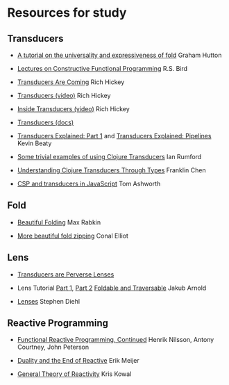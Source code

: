 Resources for study
===================


Transducers
-----------

* [A tutorial on the universality and expressiveness of fold](http://www.cs.nott.ac.uk/~gmh/fold.pdf)
  Graham Hutton

* [Lectures on Constructive Functional Programming](http://www.cs.ox.ac.uk/files/3390/PRG69.pdf)
  R.S. Bird

* [Transducers Are Coming](http://blog.cognitect.com/blog/2014/8/6/transducers-are-coming) Rich Hickey

* [Transducers (video)](https://www.youtube.com/watch?v=6mTbuzafcII) Rich Hickey

* [Inside Transducers (video)](https://www.youtube.com/watch?v=4KqUvG8HPYo) Rich Hickey

* [Transducers (docs)](http://clojure.org/transducers) 

* [Transducers Explained: Part 1](http://simplectic.com/blog/2014/transducers-explained-1/) and
  [Transducers Explained: Pipelines](http://simplectic.com/blog/2014/transducers-explained-pipelines/)
  Kevin Beaty

* [Some trivial examples of using Clojure Transducers](http://ianrumford.github.io/blog/2014/08/08/Some-trivial-examples-of-using-Clojure-Transducers/) Ian Rumford

* [Understanding Clojure Transducers Through Types](http://conscientiousprogrammer.com/blog/2014/08/07/understanding-cloure-transducers-through-types/) Franklin Chen

* [CSP and transducers in JavaScript](http://phuu.net/2014/08/31/csp-and-transducers.html) Tom Ashworth


Fold
----
* [Beautiful Folding](http://squing.blogspot.com/2008/11/beautiful-folding.html) Max Rabkin

* [More beautiful fold zipping](http://conal.net/blog/posts/more-beautiful-fold-zipping) Conal Elliot


Lens
----
* [Transducers are Perverse Lenses](http://www.reddit.com/r/haskell/comments/2cv6l4/clojures_transducers_are_perverse_lenses/)

* Lens Tutorial [Part 1](http://blog.jakubarnold.cz/2014/07/14/lens-tutorial-introduction-part-1.html), [Part 2](http://blog.jakubarnold.cz/2014/08/06/lens-tutorial-stab-traversal-part-2.html) [Foldable and Traversable](http://blog.jakubarnold.cz/2014/07/30/foldable-and-traversable.html) Jakub Arnold

* [Lenses](http://dev.stephendiehl.com/hask/#lenses) Stephen Diehl

Reactive Programming
--------------------

* [Functional Reactive Programming, Continued](http://haskell.cs.yale.edu/wp-content/uploads/2011/02/workshop-02.pdf) Henrik Nilsson, Antony Courtney, John Peterson

* [Duality and the End of Reactive](http://channel9.msdn.com/Events/Lang-NEXT/Lang-NEXT-2014/Keynote-Duality) Erik Meijer

* [General Theory of Reactivity](https://github.com/kriskowal/gtor) Kris Kowal


